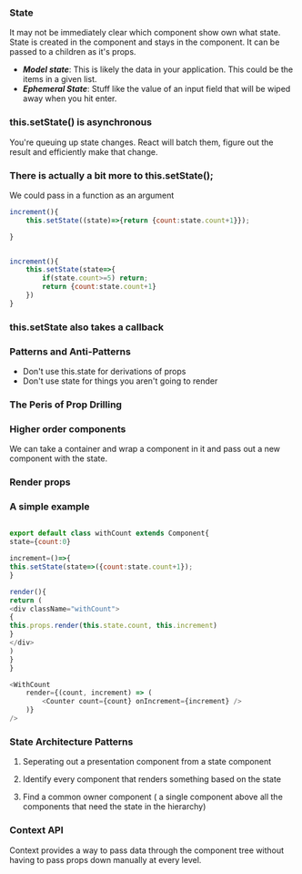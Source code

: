 ### State

It may not be immediately clear which component show own
what state.
State is created in the component and stays in the component. It can be passed to a children as it's props.

- **_Model state_**: This is likely the data in your application. This could be the items in a given list.
- **_Ephemeral State_**: Stuff like the value of an input field that will be wiped away when you hit enter.

### this.setState() is asynchronous

 You're queuing up state changes. React will
batch them, figure out the result and efficiently make that
change.

### There is actually a bit more to this.setState();

We could pass in a function as an argument

```javascript
increment(){
    this.setState((state)=>{return {count:state.count+1}});

}
```

```javascript

increment(){
    this.setState(state=>{
        if(state.count>=5) return;
        return {count:state.count+1}
    })
}

```

### this.setState also takes a callback

### Patterns and Anti-Patterns

- Don't use this.state for derivations of props
- Don't use state for things you aren't going to render

### The Peris of Prop Drilling

### Higher order components

We can take a container and wrap a component in it and pass out a new component with the state.

### Render props

### A simple example

```javascript

export default class withCount extends Component{
state={count:0}

increment=()=>{
this.setState(state=>({count:state.count+1});
}

render(){
return (
<div className="withCount">
{
this.props.render(this.state.count, this.increment)
}
</div>
)
}
}

```

```javascript
<WithCount
	render={(count, increment) => (
		<Counter count={count} onIncrement={increment} />
	)}
/>
```

### State Architecture Patterns

1. Seperating out a presentation component from a state component

2. Identify every component that renders something based on the state

3. Find a common owner component ( a single component above all the components that need the state in the hierarchy)

### Context API

Context provides a way to pass data through the component tree without having to pass props down manually at every level.

```

```
